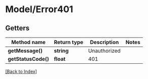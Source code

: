 # Model/Error401

## Getters

Method name | Return type | Description | Notes
------------ | ------------- | ------------- | -------------
**getMessage()** | **string** | Unauthorized |
**getStatusCode()** | **float** | 401 |

[[Back to Index]](../index.md)
